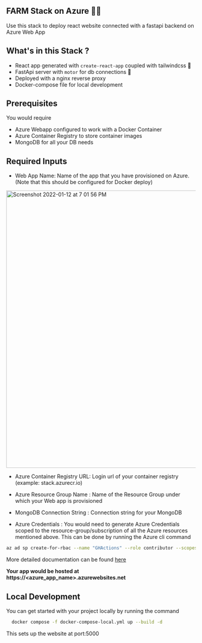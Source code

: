 ## FARM Stack on Azure 🧑‍🌾

Use this stack to deploy react website connected with a fastapi backend on Azure Web App

## What's in this Stack ?

- React app generated with `create-react-app` coupled with tailwindcss 🌟
- FastApi server with `motor` for db connections 🚀
- Deployed with a nginx reverse proxy 
- Docker-compose file for local development

## Prerequisites

You would require 
 - Azure Webapp configured to work with a Docker Container
 - Azure Container Registry to store container images
 - MongoDB for all your DB needs

## Required Inputs

- Web App Name: Name of the app that you have provisioned on Azure. 
(Note that this should be configured for Docker deploy)
<img width="738" alt="Screenshot 2022-01-12 at 7 01 56 PM" src="https://user-images.githubusercontent.com/39593587/149175613-6bc8cdf0-1835-41b4-8cd3-3164e7f9bc06.png">

- Azure Container Registry URL: Login url of your container registry (example: stack.azurecr.io)

- Azure Resource Group Name : Name of the Resource Group under which your Web app is provisioned

- MongoDB Connection String : Connection string for your MongoDB

- Azure Credentials : You would need to generate Azure Credentials scoped to the resource-group/subscription of all the Azure resources mentioned above.
This can be done by running the Azure cli command

```bash
az ad sp create-for-rbac --name "GHActions" --role contributor --scopes /subscriptions/{subscription-id}/resourceGroups/{resource-group} -sdk-auth

```
More detailed documentation can be found [here](https://docs.microsoft.com/en-us/azure/developer/github/connect-from-azure?tabs=azure-portal%2Clinux#use-the-azure-login-action-with-a-service-principal-secret)

**Your app would be hosted at https://<azure_app_name>.azurewebsites.net**

 ## Local Development

 You can get started with your project locally by running the command

 ```bash
   docker compose -f docker-compose-local.yml up --build -d  
 ```

 This sets up the website at port:5000
 
